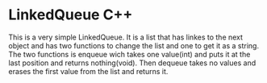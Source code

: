 # LinkedQueue C++

This is a very simple LinkedQueue. It is a list that has linkes to the next object and has two functions to change the list and one to get it as a string. The two functions is enqueue wich takes one value(int) and puts it at the last position and returns nothing(void). Then dequeue takes no values and erases the first value from the list and returns it.

